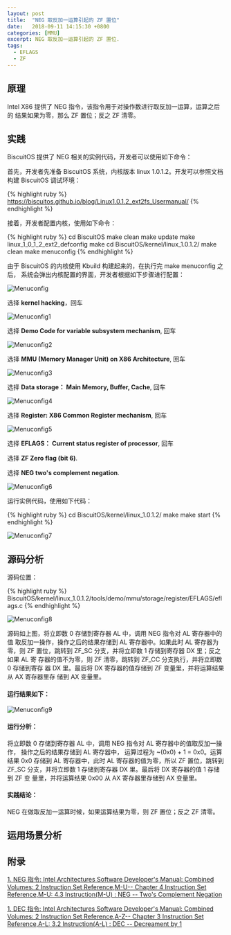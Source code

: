 ```yaml
---
layout: post
title:  "NEG 取反加一运算引起的 ZF 置位"
date:   2018-09-11 14:15:30 +0800
categories: [MMU]
excerpt: NEG 取反加一运算引起的 ZF 置位.
tags:
  - EFLAGS
  - ZF
---
```


## 原理

Intel X86 提供了 NEG 指令，该指令用于对操作数进行取反加一运算，运算之后的
结果如果为零，那么 ZF 置位；反之 ZF 清零。

## 实践

BiscuitOS 提供了 NEG 相关的实例代码，开发者可以使用如下命令：

首先，开发者先准备 BiscuitOS 系统，内核版本 linux 1.0.1.2。开发可以参照文档
构建 BiscuitOS 调试环境：

{% highlight ruby %}
https://biscuitos.github.io/blog/Linux1.0.1.2_ext2fs_Usermanual/
{% endhighlight %}


接着，开发者配置内核，使用如下命令：

{% highlight ruby %}
cd BiscuitOS
make clean
make update
make linux_1_0_1_2_ext2_defconfig
make
cd BiscuitOS/kernel/linux_1.0.1.2/
make clean
make menuconfig
{% endhighlight %}

由于 BiscuitOS 的内核使用 Kbuild 构建起来的，在执行完 make menuconfig 之后，
系统会弹出内核配置的界面，开发者根据如下步骤进行配置：

![Menuconfig](https://raw.githubusercontent.com/EmulateSpace/PictureSet/master/BiscuitOS/kernel/MMU000003.png)

选择 **kernel hacking**，回车

![Menuconfig1](https://raw.githubusercontent.com/EmulateSpace/PictureSet/master/BiscuitOS/kernel/MMU000004.png)

选择 **Demo Code for variable subsystem mechanism**, 回车

![Menuconfig2](https://raw.githubusercontent.com/EmulateSpace/PictureSet/master/BiscuitOS/kernel/MMU000005.png)

选择 **MMU (Memory Manager Unit) on X86 Architecture**, 回车

![Menuconfig3](https://raw.githubusercontent.com/EmulateSpace/PictureSet/master/BiscuitOS/kernel/MMU000006.png)

选择 **Data storage： Main  Memory, Buffer, Cache**, 回车

![Menuconfig4](https://raw.githubusercontent.com/EmulateSpace/PictureSet/master/BiscuitOS/kernel/MMU000007.png)

选择 **Register: X86 Common Register mechanism**, 回车

![Menuconfig5](https://raw.githubusercontent.com/EmulateSpace/PictureSet/master/BiscuitOS/kernel/MMU000008.png)

选择 **EFLAGS： Current status register of processor**, 回车

选择 **ZF Zero flag (bit 6)**.

选择 **NEG   two's complement negation**.

![Menuconfig6](https://raw.githubusercontent.com/EmulateSpace/PictureSet/master/BiscuitOS/kernel/MMU000258.png)

运行实例代码，使用如下代码：

{% highlight ruby %}
cd BiscuitOS/kernel/linux_1.0.1.2/
make 
make start
{% endhighlight %}

![Menuconfig7](https://raw.githubusercontent.com/EmulateSpace/PictureSet/master/BiscuitOS/kernel/MMU000259.png)

## 源码分析

源码位置：

{% highlight ruby %}
BiscuitOS/kernel/linux_1.0.1.2/tools/demo/mmu/storage/register/EFLAGS/eflags.c
{% endhighlight %}

![Menuconfig8](https://raw.githubusercontent.com/EmulateSpace/PictureSet/master/BiscuitOS/kernel/MMU000260.png)

源码如上图，将立即数 0 存储到寄存器 AL 中，调用 NEG 指令对 AL 寄存器中的值
取反加一操作，操作之后的结果存储到 AL 寄存器中。如果此时 AL 寄存器为零，则 
ZF 置位，跳转到 ZF_SC 分支，并将立即数 1 存储到寄存器 DX 里；反之如果 AL 寄
存器的值不为零，则 ZF 清零，跳转到 ZF_CC 分支执行，并将立即数 0 存储到寄存
器 DX 里。最后将 DX 寄存器的值存储到 ZF 变量里，并将运算结果从 AX 寄存器里存
储到 AX 变量里。

#### 运行结果如下：

![Menuconfig9](https://raw.githubusercontent.com/EmulateSpace/PictureSet/master/BiscuitOS/kernel/MMU000261.png)

#### 运行分析：

将立即数 0 存储到寄存器 AL 中，调用 NEG 指令对 AL 寄存器中的值取反加一操作，
操作之后的结果存储到 AL 寄存器中， 运算过程为 ~(0x0) + 1 = 0x0。运算结果 
0x0 存储到 AL 寄存器中，此时 AL 寄存器的值为零，所以 ZF 置位，跳转到 ZF_SC 
分支，并将立即数 1 存储到寄存器 DX 里。最后将 DX 寄存器的值 1 存储到 ZF 变
量里，并将运算结果 0x00 从 AX 寄存器里存储到 AX 变量里。

#### 实践结论：

NEG 在做取反加一运算时候，如果运算结果为零，则 ZF 置位；反之 ZF 清零。

## 运用场景分析

## 附录

[1. NEG 指令: Intel Architectures Software Developer's Manual: Combined Volumes: 2 Instruction Set Reference,M-U-- Chapter 4 Instruction Set Reference,M-U: 4.3 Instruction(M-U) : NEG -- Two's Complement Negation](https://software.intel.com/en-us/articles/intel-sdm)

[1. DEC 指令: Intel Architectures Software Developer's Manual: Combined Volumes: 2 Instruction Set Reference,A-Z-- Chapter 3 Instruction Set Reference,A-L: 3.2 Instruction(A-L) : DEC -- Decreament by 1](https://software.intel.com/en-us/articles/intel-sdm)
